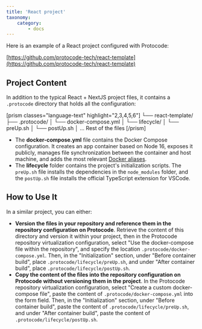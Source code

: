 ```yaml
---
title: 'React project'
taxonomy:
    category:
        - docs
---
```


Here is an example of a React project configured with Protocode:

[https://github.com/protocode-tech/react-template](https://github.com/protocode-tech/react-template)

## Project Content

In addition to the typical React + NextJS project files, it contains a `.protocode` directory that holds all the configuration:

[prism classes="language-text" highlight="2,3,4,5,6"] 
└── react-template/
   ├── .protocode/
   │  └── docker-compose.yml
   │  └── lifecycle/
   │    └── preUp.sh
   │    └── postUp.sh
   │ ... Rest of the files
[/prism]

* The **docker-compose.yml** file contains the Docker Compose configuration. It creates an app container based on Node 16, exposes it publicly, manages file synchronization between the container and host machine, and adds the most relevant [Docker aliases](/project-configuration/docker-aliases).
* The **lifecycle** folder contains the project's initialization scripts. The `preUp.sh` file installs the dependencies in the `node_modules` folder, and the `postUp.sh` file installs the official TypeScript extension for VSCode.

## How to Use It

In a similar project, you can either:
- **Version the files in your repository and reference them in the repository configuration on Protocode**. Retrieve the content of this directory and version it within your project, then in the Protocode repository virtualization configuration, select "Use the docker-compose file within the repository", and specify the location `.protocode/docker-compose.yml`. Then, in the "Initialization" section, under "Before container build", place `.protocode/lifecycle/preUp.sh`, and under "After container build", place `.protocode/lifecycle/postUp.sh`.
- **Copy the content of the files into the repository configuration on Protocode without versioning them in the project**. In the Protocode repository virtualization configuration, select "Create a custom docker-compose file", paste the content of `.protocode/docker-compose.yml` into the form field. Then, in the "Initialization" section, under "Before container build", paste the content of `.protocode/lifecycle/preUp.sh`, and under "After container build", paste the content of `.protocode/lifecycle/postUp.sh`.
